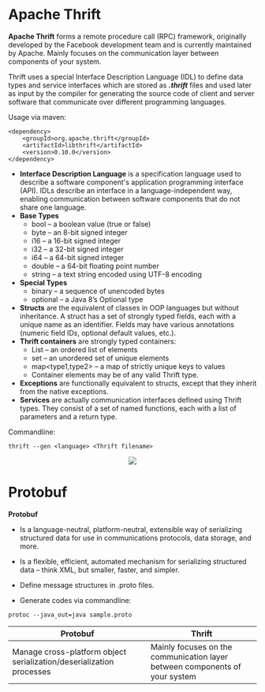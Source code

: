 # Apache Thrift
**Apache Thrift** forms a remote procedure call (RPC) framework, originally developed by the Facebook development team and is currently maintained by Apache. Mainly focuses on the communication layer between components of your system.

Thrift uses a special Interface Description Language (IDL) to define data types and service interfaces which are stored as ***.thrift*** files and used later as input by the compiler for generating the source code of client and server software that communicate over different programming languages.

Usage via maven:
```
<dependency>
    <groupId>org.apache.thrift</groupId>
    <artifactId>libthrift</artifactId>
    <version>0.10.0</version>
</dependency>
```
  - **Interface Description Language** is a specification language used to describe a software component's application programming interface (API). IDLs describe an interface in a language-independent way, enabling communication between software components that do not share one language.
  - **Base Types**
    - bool – a boolean value (true or false)
    - byte – an 8-bit signed integer
    - i16 – a 16-bit signed integer
    - i32 – a 32-bit signed integer
    - i64 – a 64-bit signed integer
    - double – a 64-bit floating point number
    - string – a text string encoded using UTF-8 encoding
  - **Special Types** 
    - binary – a sequence of unencoded bytes
    - optional – a Java 8’s Optional type
  - **Structs** are the equivalent of classes in OOP languages but without inheritance. A struct has a set of strongly typed fields, each with a unique name as an identifier. Fields may have various annotations (numeric field IDs, optional default values, etc.).
  - **Thrift containers** are strongly typed containers:
    - List – an ordered list of elements
    - set – an unordered set of unique elements
    - map<type1,type2> – a map of strictly unique keys to values
    - Container elements may be of any valid Thrift type.
  - **Exceptions** are functionally equivalent to structs, except that they inherit from the native exceptions.
  - **Services** are actually communication interfaces defined using Thrift types. They consist of a set of named functions, each with a list of parameters and a return type.

Commandline: 
``` 
thrift --gen <language> <Thrift filename> 
```
<p align="center">
  <img src="https://upload.wikimedia.org/wikipedia/commons/thumb/d/df/Apache_Thrift_architecture.png/273px-Apache_Thrift_architecture.png"/></p>
  

# Protobuf
**Protobuf** 

   - Is a language-neutral, platform-neutral, extensible way of serializing structured data for use in communications protocols, data storage, and more.
   
   - Is a flexible, efficient, automated mechanism for serializing structured data – think XML, but smaller, faster, and simpler.
   
   - Define message structures in .proto files.
   - Generate codes via commandline:
    
   ```
   protoc --java_out=java sample.proto 
   ```

| Protobuf| Thrift|
|---|---|
| Manage cross-platform object serialization/deserialization processes| Mainly focuses on the communication layer between components of your system|
    
